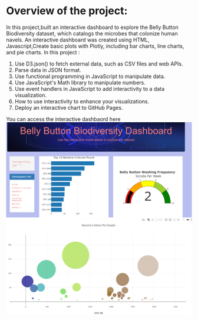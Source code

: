 # Overview of the project:
 In this project,built an interactive dashboard to explore the Belly Button Biodiversity dataset, which catalogs the microbes that colonize human navels.
An interactive dashboard was created using HTML, Javascript,Create basic plots with Plotly, including bar charts, line charts, and pie charts.
In this project : 
1. Use D3.json() to fetch external data, such as CSV files and web APIs.
2. Parse data in JSON format.
3. Use functional programming in JavaScript to manipulate data.
4. Use JavaScript's Math library to manipulate numbers.
5. Use event handlers in JavaScript to add interactivity to a data visualization.
6. How to use interactivity to enhance your visualizations.
7. Deploy an interactive chart to GitHub Pages.

You can access the interactive dashbaord here
![BellyButtonDashboard-1)](/Resources/BellyButton_dashboard-1.png) 
![OTUDashboard)](/Resources/OTU_Dashboard.png)